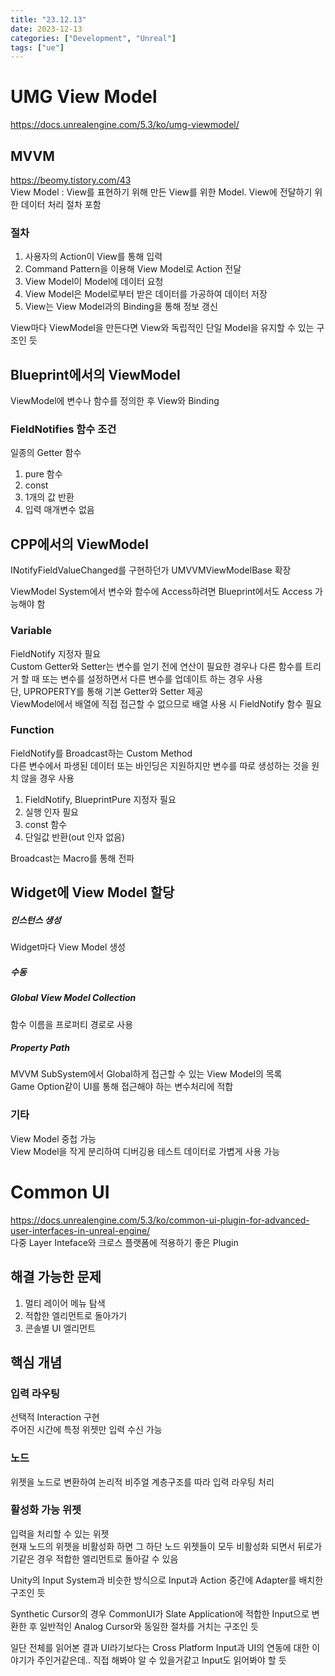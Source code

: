 ```yaml
---
title: "23.12.13"
date: 2023-12-13
categories: ["Development", "Unreal"]
tags: ["ue"]
---
```

# UMG View Model
https://docs.unrealengine.com/5.3/ko/umg-viewmodel/
<br>

## MVVM
https://beomy.tistory.com/43
<br>
View Model : View를 표현하기 위해 만든 View를 위한 Model. View에 전달하기 위한 데이터 처리 절차 포함

### 절차
1. 사용자의 Action이 View를 통해 입력
2. Command Pattern을 이용해 View Model로 Action 전달
3. View Model이 Model에 데이터 요청
4. View Model은 Model로부터 받은 데이터를 가공하여 데이터 저장
5. View는 View Model과의 Binding을 통해 정보 갱신

View마다 ViewModel을 만든다면 View와 독립적인 단일 Model을 유지할 수 있는 구조인 듯

## Blueprint에서의 ViewModel
ViewModel에 변수나 함수를 정의한 후 View와 Binding

### FieldNotifies 함수 조건
일종의 Getter 함수
1. pure 함수
2. const
3. 1개의 값 반환
4. 입력 매개변수 없음

## CPP에서의 ViewModel
INotifyFieldValueChanged를 구현하던가 UMVVMViewModelBase 확장

ViewModel System에서 변수와 함수에 Access하려면 Blueprint에서도 Access 가능해야 함

### Variable
FieldNotify 지정자 필요
<br>
Custom Getter와 Setter는 변수를 얻기 전에 연산이 필요한 경우나 다른 함수를 트리거 할 때 또는 변수를 설정하면서 다른 변수를 업데이트 하는 경우 사용
<br>
단, UPROPERTY를 통해 기본 Getter와 Setter 제공
<br>
ViewModel에서 배열에 직접 접근할 수 없으므로 배열 사용 시 FieldNotify 함수 필요

### Function
FieldNotify를 Broadcast하는 Custom Method
<br>
다른 변수에서 파생된 데이터 또는 바인딩은 지원하지만 변수를 따로 생성하는 것을 원치 않을 경우 사용

1. FieldNotify, BlueprintPure 지정자 필요
2. 실행 인자 필요
3. const 함수
4. 단일값 반환(out 인자 없음)

Broadcast는 Macro를 통해 전파

## Widget에 View Model 할당

##### 인스턴스 생성
Widget마다 View Model 생성

##### 수동

##### Global View Model Collection
함수 이름을 프로퍼티 경로로 사용

##### Property Path
MVVM SubSystem에서 Global하게 접근할 수 있는 View Model의 목록
<br>
Game Option같이 UI를 통해 접근해야 하는 변수처리에 적합

### 기타
View Model 중첩 가능
<br>
View Model을 작게 분리하여 디버깅용 테스트 데이터로 가볍게 사용 가능

# Common UI
https://docs.unrealengine.com/5.3/ko/common-ui-plugin-for-advanced-user-interfaces-in-unreal-engine/
<br>
다중 Layer Inteface와 크로스 플랫폼에 적용하기 좋은 Plugin

## 해결 가능한 문제
1. 멀티 레이어 메뉴 탐색
2. 적합한 엘리먼트로 돌아가기
3. 콘솔별 UI 엘리먼트

## 핵심 개념

### 입력 라우팅
선택적 Interaction 구현
<br>
주어진 시간에 특정 위젯만 입력 수신 가능

### 노드
위젯을 노드로 변환하여 논리적 비주얼 계층구조를 따라 입력 라우팅 처리

### 활성화 가능 위젯
입력을 처리할 수 있는 위젯
<br>
현재 노드의 위젯을 비활성화 하면 그 하단 노드 위젯들이 모두 비활성화 되면서 뒤로가기같은 경우 적합한 엘리먼트로 돌아갈 수 있음

Unity의 Input System과 비슷한 방식으로 Input과 Action 중간에 Adapter를 배치한 구조인 듯

Synthetic Cursor의 경우 CommonUI가 Slate Application에 적합한 Input으로 변환한 후 일반적인 Analog Cursor와 동일한 절차를 거치는 구조인 듯

일단 전체를 읽어본 결과 UI라기보다는 Cross Platform Input과 UI의 연동에 대한 이야기가 주인거같은데.. 직접 해봐야 알 수 있을거같고 Input도 읽어봐야 할 듯